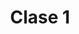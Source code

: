 ---
layout: page
title: Clase 1
description: Jueves (Mañana)
permalink: /bitacora/jueves-m/clase-1/
---